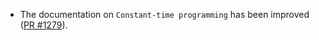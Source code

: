 - The documentation on `Constant-time programming` has been improved
  ([PR #1279](https://github.com/jasmin-lang/jasmin/pull/1279)).